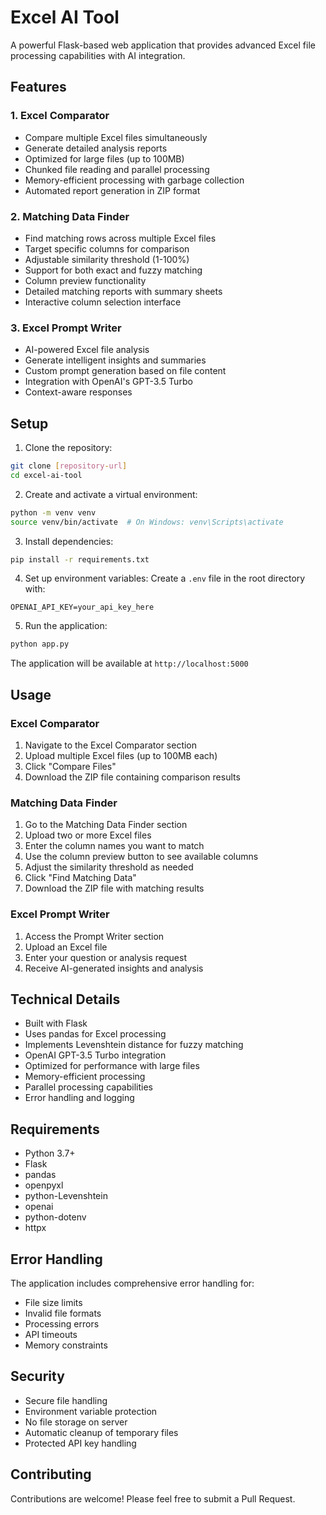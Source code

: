 # Excel AI Tool

A powerful Flask-based web application that provides advanced Excel file processing capabilities with AI integration.

## Features

### 1. Excel Comparator
- Compare multiple Excel files simultaneously
- Generate detailed analysis reports
- Optimized for large files (up to 100MB)
- Chunked file reading and parallel processing
- Memory-efficient processing with garbage collection
- Automated report generation in ZIP format

### 2. Matching Data Finder
- Find matching rows across multiple Excel files
- Target specific columns for comparison
- Adjustable similarity threshold (1-100%)
- Support for both exact and fuzzy matching
- Column preview functionality
- Detailed matching reports with summary sheets
- Interactive column selection interface

### 3. Excel Prompt Writer
- AI-powered Excel file analysis
- Generate intelligent insights and summaries
- Custom prompt generation based on file content
- Integration with OpenAI's GPT-3.5 Turbo
- Context-aware responses

## Setup

1. Clone the repository:
```bash
git clone [repository-url]
cd excel-ai-tool
```

2. Create and activate a virtual environment:
```bash
python -m venv venv
source venv/bin/activate  # On Windows: venv\Scripts\activate
```

3. Install dependencies:
```bash
pip install -r requirements.txt
```

4. Set up environment variables:
Create a `.env` file in the root directory with:
```
OPENAI_API_KEY=your_api_key_here
```

5. Run the application:
```bash
python app.py
```

The application will be available at `http://localhost:5000`

## Usage

### Excel Comparator
1. Navigate to the Excel Comparator section
2. Upload multiple Excel files (up to 100MB each)
3. Click "Compare Files"
4. Download the ZIP file containing comparison results

### Matching Data Finder
1. Go to the Matching Data Finder section
2. Upload two or more Excel files
3. Enter the column names you want to match
4. Use the column preview button to see available columns
5. Adjust the similarity threshold as needed
6. Click "Find Matching Data"
7. Download the ZIP file with matching results

### Excel Prompt Writer
1. Access the Prompt Writer section
2. Upload an Excel file
3. Enter your question or analysis request
4. Receive AI-generated insights and analysis

## Technical Details

- Built with Flask
- Uses pandas for Excel processing
- Implements Levenshtein distance for fuzzy matching
- OpenAI GPT-3.5 Turbo integration
- Optimized for performance with large files
- Memory-efficient processing
- Parallel processing capabilities
- Error handling and logging

## Requirements

- Python 3.7+
- Flask
- pandas
- openpyxl
- python-Levenshtein
- openai
- python-dotenv
- httpx

## Error Handling

The application includes comprehensive error handling for:
- File size limits
- Invalid file formats
- Processing errors
- API timeouts
- Memory constraints

## Security

- Secure file handling
- Environment variable protection
- No file storage on server
- Automatic cleanup of temporary files
- Protected API key handling

## Contributing

Contributions are welcome! Please feel free to submit a Pull Request.
